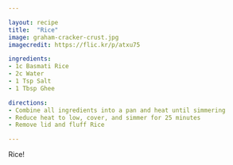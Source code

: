 ```yaml
---

layout: recipe
title:  "Rice"
image: graham-cracker-crust.jpg
imagecredit: https://flic.kr/p/atxu75

ingredients:
- 1c Basmati Rice
- 2c Water
- 1 Tsp Salt
- 1 Tbsp Ghee

directions:
- Combine all ingredients into a pan and heat until simmering
- Reduce heat to low, cover, and simmer for 25 minutes
- Remove lid and fluff Rice

---
```


Rice!

